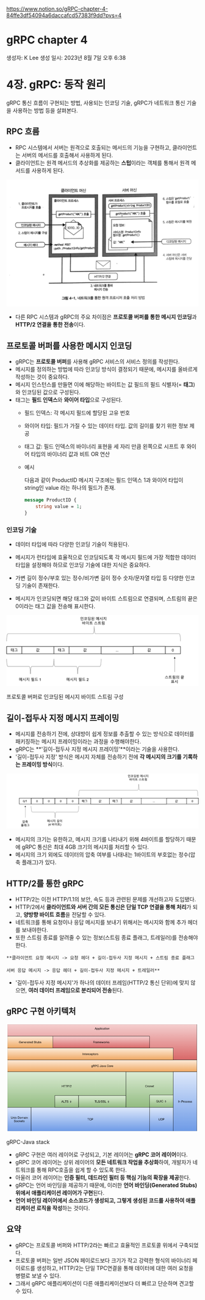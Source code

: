 https://www.notion.so/gRPC-chapter-4-84ffe3df54094a6daccafcd57383f9dd?pvs=4

# gRPC chapter 4

생성자: K Lee
생성 일시: 2023년 8월 7일 오후 6:38

# 4장. gRPC: 동작 원리

gRPC 통신 흐름이 구현되는 방법, 사용되는 인코딩 기술, gRPC가 네트워크 통신 기술을 사용하는 방법 등을 살펴본다.

## RPC 흐름

- RPC 시스템에서 서버는 원격으로 호출되는 메서드의 기능을 구현하고, 클라이언트는 서버의 메서드를 호출해서 사용하게 된다.
- 클라이언트는 원격 메서드의 추상화를 제공하는 **스텁**이라는 객체를 통해서 원격 메서드를 사용하게 된다.

![](./img/Untitled.png)

- 다른 RPC 시스템과 gRPC의 주요 차이점은 **프로토콜 버퍼를 통한 메시지 인코딩**과 **HTTP/2 연결을 통한 전송**이다.

## 프로토콜 버퍼를 사용한 메시지 인코딩

- gRPC는 **프로토콜 버퍼**를 사용해 gRPC 서비스의 서비스 정의를 작성한다.
- 메시지를 정의하는 방법에 따라 인코딩 방식이 결정되기 때문에, 메시지를 올바르게 작성하는 것이 중요하다.
- 메시지 인스턴스를 만들면 이에 해당하는 바이트는 값 필드의 필드 식별자(= **태그**)와 인코딩된 값으로 구성된다.
- 태그는 **필드 인덱스**와 **와이어 타입**으로 구성된다.
    - 필드 인덱스: 각 메시지 필드에 할당된 고유 번호
    - 와이어 타입: 필드가 가질 수 있는 데이터 타입. 값의 길이를 찾기 위한 정보 제공
    - 태그 값: 필드 인덱스의 바이너리 표현을 세 자리 만큼 왼쪽으로 시프트 후 와이어 타입의 바이너리 값과 비트 OR 연산
    - 예시
        
        다음과 같이 ProductID 메시지 구조에는 필드 인덱스 1과 와이어 타입이 string인 value 라는 하나의 필드가 존재.
        
        ```protobuf
        message ProductID {
        	string value = 1;
        }
        ```
        

### 인코딩 기술

- 데이터 타입에 따라 다양한 인코딩 기술이 적용된다.
- 메시지가 런타임에 효율적으로 인코딩되도록 각 메시지 필드에 가장 적합한 데이터 타입을 설정해야 하므로 인코딩 기술에 대한 지식은 중요하다.
- 가변 길이 정수/부호 있는 정수/비가변 길이 정수 숫자/문자열 타입 등 다양한 인코딩 기술이 존재한다.

- 메시지가 인코딩되면 해당 태그와 값이 바이트 스트림으로 연결되며, 스트림의 끝은 0이라는 태그 값을 전송해 표시한다.

![프로토콜 버퍼로 인코딩된 메시지 바이트 스트림 구성](./img/Untitled%201.png)


프로토콜 버퍼로 인코딩된 메시지 바이트 스트림 구성

## 길이-접두사 지정 메시지 프레이밍

- 메시지를 전송하기 전에, 상대방이 쉽게 정보를 추출할 수 있는 방식으로 데이터를 패키징하는 메시지 프레이밍이라는 과정을 수행해야한다.
- gRPC는 **'길이-접두사 지정 메시지 프레이밍'**이라는 기술을 사용한다.
- '길이-접두사 지정' 방식은 메시지 자체를 전송하기 전에 **각 메시지의 크기를 기록하는 프레이밍 방식**이다.

![](./img/Untitled%202.png)

- 메시지의 크기는 유한하고, 메시지 크기를 나타내기 위해 4바이트를 할당하기 때문에 gRPC 통신은 최대 4GB 크기의 메시지를 처리할 수 있다.
- 메시지의 크기 외에도 데이터의 압축 여부를 나태내는 1바이트의 부호없는 정수(압축 플래그)가 있다.

## HTTP/2를 통한 gRPC

- HTTP/2는 이전 HTTP/1.1의 보안, 속도 등과 관련된 문제를 개선하고자 도입됐다.
- HTTP/2에서 **클라이언트와 서버 간의 모든 통신은 단일 TCP 연결을 통해 처리**가 되고, **양방향 바이트 흐름**을 전달할 수 있다.
- 네트워크를 통해 요청이나 응답 메시지를 보내기 위해서는 메시지와 함께 추가 헤더를 보내야한다.
- 또한 스트림 종료를 알려줄 수 있는 정보(스트림 종료 플래그, 트레일러)를 전송해야한다.

```
**클라이언트 요청 메시지 -> 요청 헤더 + 길이-접두사 지정 메시지 + 스트림 종료 플래그

서버 응답 메시지 -> 응답 헤더 + 길이-접두사 지정 메시지 + 트레일러**
```

- '길이-접두사 지정 메시지'가 하나의 데이터 프레임(HTTP/2 통신 단위)에 맞지 않으면, **여러 데이터 프레임으로 분리되어 전송**된다.

## gRPC 구현 아키텍처

![](./img/Untitled%203.png)

gRPC-Java stack 

- gRPC 구현은 여러 레이어로 구성되고, 기본 레이어는 **gRPC 코어 레이어**이다.
- gRPC 코어 레이어는 상위 레이어의 **모든 네트워크 작업을 추상화**하여, 개발자가 네트워크를 통해 RPC호출을 쉽게 할 수 있도록 한다.
- 아울러 코어 레이어는 **인증 필터, 데드라인 필터 등 핵심 기능의 확장을 제공**한다.
- gRPC는 언어 바인딩을 제공하기 때문에, 이러한 **언어 바인딩(Generated Stubs) 위에서 애플리케이션 레이어가 구현**된다.
- **언어 바인딩 레이어에서 소스코드가 생성되고, 그렇게 생성된 코드를 사용하여 애플리케이션 로직을 작성**하는 것이다.

## 요약

- gRPC는 프로토콜 버퍼와 HTTP/2라는 빠르고 효율적인 프로토콜 위에서 구축되었다.
- 프로토콜 버퍼는 일반 JSON 페이로드보다 크기가 작고 강력한 형식의 바이너리 페이로드를 생성하고, HTTP/2는 단일 TPC연결을 통해 데이터에 대한 여러 요청을 병렬로 보낼 수 있다.
- 그래서 gRPC 애플리케이션이 다른 애플리케이션보다 더 빠르고 단순하며 견고할 수 있다.
